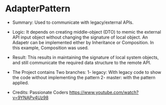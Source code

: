 # AdapterPattern

- Summary: Used to communicate with legacy/external APIs.

- Logic: It depends on creating middle-object (DTO) to memic the external API input object without changing the signature of local object.
An Adapetr can be implemented either by Inheritance or Composition. In this example, Composition was used.

- Result: This results in maintaining the signature of local system objects, and still communicate the required data structure to the remote API.

- The Project contains Two branches: 1- legacy: With legacy code to show the code without implementing the pattern 2- master: with the pattern applied.

- Credits: 
Passionate Coders
https://www.youtube.com/watch?v=9YNAPv4Uz98

